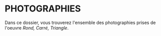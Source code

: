 # PHOTOGRAPHIES

Dans ce dossier, vous trouverez l'ensemble des photographies prises de l'oeuvre *Rond, Carré, Triangle*.
